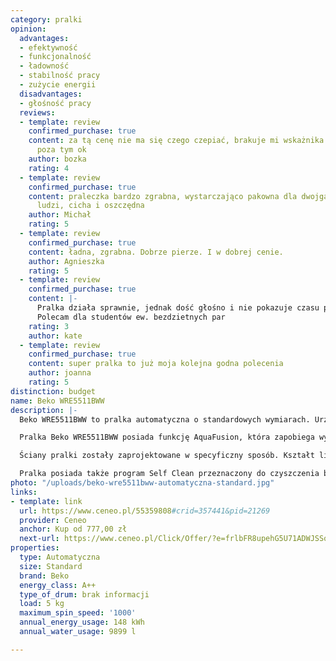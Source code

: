 ```yaml
---
category: pralki
opinion:
  advantages:
  - efektywność
  - funkcjonalność
  - ładowność
  - stabilność pracy
  - zużycie energii
  disadvantages:
  - głośność pracy
  reviews:
  - template: review
    confirmed_purchase: true
    content: za tą cenę nie ma się czego czepiać, brakuje mi wskażnika końca prania,
      poza tym ok
    author: bozka
    rating: 4
  - template: review
    confirmed_purchase: true
    content: praleczka bardzo zgrabna, wystarczająco pakowna dla dwojga starszych
      ludzi, cicha i oszczędna
    author: Michał
    rating: 5
  - template: review
    confirmed_purchase: true
    content: ładna, zgrabna. Dobrze pierze. I w dobrej cenie.
    author: Agnieszka
    rating: 5
  - template: review
    confirmed_purchase: true
    content: |-
      Pralka działa sprawnie, jednak dość głośno i nie pokazuje czasu pracy. Myślę. że jest za mały wybór programów z krótszym czasem pracy - 28 min a następny dopiero 65 min. Jednak myślę, że cena jest adekwatna do jakości.
      Polecam dla studentów ew. bezdzietnych par
    rating: 3
    author: kate
  - template: review
    confirmed_purchase: true
    content: super pralka to już moja kolejna godna polecenia
    author: joanna
    rating: 5
distinction: budget
name: Beko WRE5511BWW
description: |-
  Beko WRE5511BWW to pralka automatyczna o standardowych wymiarach. Urządzenie posiada klasę energetyczną A++, co gwarantuje niskie zużycie energii. Dzięki temu pranie staje się nie tylko ekonomiczne, ale również ekologiczne. Środowisku sprzyja również wykorzystany w modelu Beko WRE5511BWW system automatycznej kontroli zużycia wody. Dzięki niemu urządzenie samo dobiera dokładnie tyle wody, ile rzeczywiście potrzebne jest do wyprania aktualnego załadunku. System pozwala na oszczędzanie wody, a co za tym idzie także energii.

  Pralka Beko WRE5511BWW posiada funkcję AquaFusion, która zapobiega wypłukiwaniu się detergentu podczas prania. Automatyczna blokada odpływu sprawia, że do prania wykorzystywane jest 100% zastosowanego detergentu. Technologia AquaFusion znacznie zwiększa efektywność prania, pozwalając przy tym użytkownikowi pralki zaoszczędzić pieniądze wydawane na środki piorące.

  Ściany pralki zostały zaprojektowane w specyficzny sposób. Kształt litery “S” znajdujący się na jednej ze ścian powoduje redukcję wibracji powstałych podczas prania i wirowania. Dzięki temu urządzenie pracuje cicho, jest stabilne i nie powoduje uszkodzenia podłoża. Dodatkowo producent zastosował w urządzeniu system wyważania prania, który odpowiada za inteligentne i równomierne rozmieszczenie ładunku wewnątrz bębna. W ten sposób urządzenie minimalizuje powstawanie hałasu i zapewnia stabilność urządzenia.

  Pralka posiada także program Self Clean przeznaczony do czyszczenia bębna urządzenia. Woda podczas czyszczenia podgrzana do 70 stopni eliminuje bakterie powstałe zwłaszcza podczas częstego prania w niskich temperaturach. Częste czyszczenie bębna jest gwarancją bezpiecznego i higienicznego prania.
photo: "/uploads/beko-wre5511bww-automatyczna-standard.jpg"
links:
- template: link
  url: https://www.ceneo.pl/55359808#crid=357441&pid=21269
  provider: Ceneo
  anchor: Kup od 777,00 zł
  next-url: https://www.ceneo.pl/Click/Offer/?e=frlbFR8upehG5U71ADWJSSqd6Y6Im7mK04jzEsDDkYQIr8oqyWDKsv4wfeK0RMIjFzG3-0_L3uSbjcgfhqvPQ4cgU845D8LJq5LihG9mtVCK_DmsoSUKMgqSmE5Sm647LJnZoGbdEeAwotiLJrra2wxb7SmYrCZwLnGeP1GlZpOrpN-Ht-mdrSqujMFLFncolWg8VDudMwRT-kMFfR38a7PDn-pQkHL0bgtTMypFL2HpzVQAhJBB47nvNVkta-IufB7KpG_J76ZR7M0zZ6rlErZflzZ71TOpP3HXf1avFwWlUEzCWQUN3c-bD6l57z1dPmhGx7LpgBelUEzCWQUN3aVQTMJZBQ3d8GtaT5HKQjbaTfTXrMjjvKpfemIbCKxn0GSKHUNqbirXTFpBrQJ8UacPaIUPGKmTRWyWqwHGlAo2BDI2Zsl2eI7LUAZ79reKJ2g_RAC3ks7MC4LmeZOmrA==&a=2&rc=notset
properties:
  type: Automatyczna
  size: Standard
  brand: Beko
  energy_class: A++
  type_of_drum: brak informacji
  load: 5 kg
  maximum_spin_speed: '1000'
  annual_energy_usage: 148 kWh
  annual_water_usage: 9899 l

---
```

